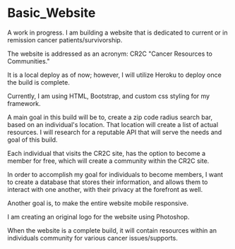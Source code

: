 # Basic_Website

A work in progress. I am building a website that is dedicated to current or in remission cancer patients/survivorship.

The website is addressed as an acronym: CR2C "Cancer Resources to Communities."

It is a local deploy as of now; however, I will utilize Heroku to deploy once the build is complete.

Currently, I am using HTML, Bootstrap, and custom css styling for my framework. 

A main goal in this build will be to, create a zip code radius search bar, based on an individual's location. That location will create a
list of actual resources. I will research for a reputable API that will serve the needs and goal of this build. 

Each individual that visits the CR2C site, has the option to become a member for free, which will create a community within the CR2C site. 

In order to accomplish my goal for individuals to become members, I want to create a database that stores their information, and allows them to interact with one another, with their privacy at the forefront as well.

Another goal is, to make the entire website mobile responsive.

I am creating an original logo for the website using Photoshop.

When the website is a complete build, it will contain resources within an individuals community for various cancer issues/supports.